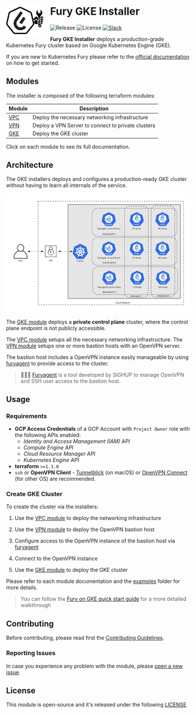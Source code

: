 <h1>
    <img src="./docs/assets/fury_installer.png?raw=true" align="left" width="105" style="margin-right: 15px"/>
    Fury GKE Installer
</h1>

![Release](https://img.shields.io/github/v/release/sighupio/fury-gke-installer?label=Latest%20Release)
![License](https://img.shields.io/github/license/sighupio/fury-gke-installer?label=License)
[![Slack](https://img.shields.io/badge/slack-@kubernetes/fury-yellow.svg?logo=slack&label=Slack)](https://kubernetes.slack.com/archives/C0154HYTAQH)

<!-- <KFD-DOCS> -->

**Fury GKE Installer** deploys a production-grade Kubernetes Fury cluster based on Google Kubernetes Engine (GKE).

If you are new to Kubernetes Fury please refer to the [official documentation][kfd-docs] on how to get started.

## Modules

The installer is composed of the following terraform modules:

|            Module             |                  Description                   |
| ----------------------------- | ---------------------------------------------- |
| [VPC][vpc-module] | Deploy the necessary networking infrastructure |
| [VPN][vpn-module]             | Deploy a VPN Server to connect to private clusters
| [GKE][gke-module]             | Deploy the GKE cluster                         |

Click on each module to see its full documentation.

## Architecture

The GKE installers deploys and configures a production-ready GKE cluster without having to learn all internals of the service.

![Architecture](./docs/assets/fury_installer_architecture.jpg)

The [GKE module][gke-module] deploys a **private control plane** cluster, where the control plane endpoint is not publicly accessible.

The [VPC module][vpc-module] setups all the necessary networking infrastructure. The [VPN module][vpn-module] setups one or more bastion hosts with an OpenVPN server.

The bastion host includes a OpenVPN instance easily manageable by using [furyagent][furyagent] to provide access to the cluster.

> 🕵🏻‍♂️ [Furyagent][furyagent] is a tool developed by SIGHUP to manage OpenVPN and SSH user access to the bastion host.

## Usage

### Requirements

- **GCP Access Credentials** of a GCP Account with `Project Owner` role with the following APIs enabled:
  - *Identity and Access Management (IAM) API*
  - *Compute Engine API*
  - *Cloud Resource Manager API*
  - *Kubernetes Engine API*
- **terraform** `>=1.3.0`
- `ssh` or **OpenVPN Client** - [Tunnelblick][tunnelblick] (on macOS) or [OpenVPN Connect][openvpn-connect] (for other OS) are recommended.

### Create GKE Cluster

To create the cluster via the installers:

1. Use the [VPC module][vpc-module] to deploy the networking infrastructure

2. Use the [VPN module][vpn-module] to deploy the OpenVPN bastion host

3. Configure access to the OpenVPN instance of the bastion host via [furyagent][furyagent]

4. Connect to the OpenVPN instance

5. Use the [GKE module][gke-module] to deploy the GKE cluster

Please refer to each module documentation and the [examples](examples/) folder for more details.

> You can follow the [Fury on GKE quick start guide][fury-gke-quickstart] for a more detailed walkthrough

<!-- Links -->

[vpc-module]: https://github.com/sighupio/fury-gke-installer/tree/master/modules/vpc
[vpn-module]: https://github.com/sighupio/fury-gke-installer/tree/master/modules/vpn
[gke-module]: https://github.com/sighupio/fury-gke-installer/tree/master/modules/gke
[kfd-docs]: https://docs.kubernetesfury.com/docs/distribution/

[furyagent]: https://github.com/sighupio/furyagent
[tunnelblick]: https://tunnelblick.net/downloads.html
[openvpn-connect]: https://openvpn.net/vpn-client/
[fury-gke-quickstart]: https://github.com/sighupio/fury-getting-started/blob/main/legacy/fury-on-gke/

<!-- </KFD-DOCS> -->
<!-- <FOOTER> -->

## Contributing

Before contributing, please read first the [Contributing Guidelines](docs/CONTRIBUTING.md).

### Reporting Issues

In case you experience any problem with the module, please [open a new issue](https://github.com/sighupio/fury-kubernetes-networking/issues/new/choose).

## License

This module is open-source and it's released under the following [LICENSE](LICENSE)

<!-- </FOOTER> -->
